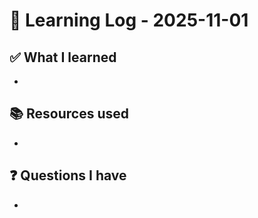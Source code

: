 # 🧠 Learning Log - 2025-11-01

## ✅ What I learned

- 

## 📚 Resources used

- 

## ❓ Questions I have

- 
